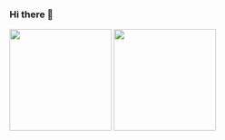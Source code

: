 ### Hi there 👋

<div>
  
  <img height="180em" src="https://github-readme-stats.vercel.app/api?username=igorfilgueira&https://github.com/igorfilgguira/git&theme=tokyonight"/>
  <img height="180em" src="https://github-readme-stats.vercel.app/api/top-langs/?username=igorfilgueira&langs_count=16&theme=tokyonight"/>
  
  
</div>  





<!--
**igorfilgueira/igorfilgueira** is a ✨ _special_ ✨ repository because its `README.md` (this file) appears on your GitHub profile.

Here are some ideas to get you started:

- 🔭 I’m currently working on ...
- 🌱 I’m currently learning ...
- 👯 I’m looking to collaborate on ...
- 🤔 I’m looking for help with ...
- 💬 Ask me about ...
- 📫 How to reach me: ...
- 😄 Pronouns: ...
- ⚡ Fun fact: ...
-->
